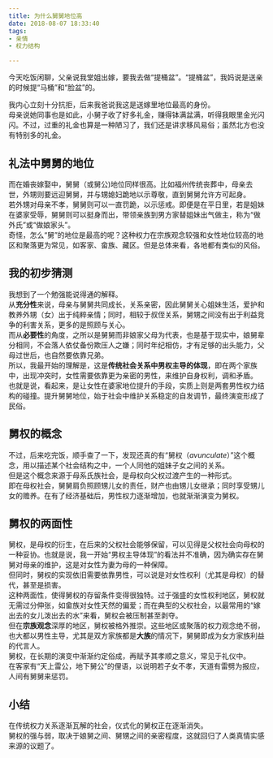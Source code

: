 ```yaml
---
title: 为什么舅舅地位高
date: 2018-08-07 18:33:40
tags:
- 亲情
- 权力结构

---
```

今天吃饭闲聊，父亲说我堂姐出嫁，要我去做“提桶盆”。“提桶盆”，我妈说是送亲的时候提“马桶”和“脸盆”的。
<!--more-->  
我内心立刻十分抗拒，后来我爸说我这是送嫁里地位最高的身份。  
母亲说她同事也是如此，小舅子收了好多礼金，赚得钵满盆满，听得我眼里金光闪闪。不过，过重的礼金也算是一种陋习了，我们还是讲求移风易俗；虽然北方也没有特别多的礼金。  
## 礼法中舅舅的地位  
而在婚丧嫁娶中，舅舅（或舅公)地位同样很高。比如福州传统丧葬中，母亲去世，外甥则要远迎舅舅，并与甥媳妇跪地以示尊敬，直到舅舅允许方可起身。  
若外甥对母亲不孝，舅舅则可以一直罚跪，以示惩戒。即便是在平日里，若是姐妹在婆家受辱，舅舅则可以挺身而出，带领亲族到男方家替姐妹出气做主，称为“做外氏”或“做娘家头”。  
奇怪，怎么“舅”的地位是最高的呢？这种权力在宗族观念较强和女性地位较高的地区和聚落更为常见，如客家、畲族、藏区。但是总体来看，各地都有类似的风俗。  
## 我的初步猜测  
我想到了一个勉强能说得通的解释。  
从**充分性**来说，母亲与舅舅共同成长，关系亲密，因此舅舅关心姐妹生活，爱护和教养外甥（女）出于纯粹亲情；同时，相较于叔侄关系，舅甥之间没有出于利益竞争的利害关系，更多的是照顾与关心。  
而从**必要性**的角度，之所以是舅舅而非娘家父母为代表，也是基于现实中，娘舅辈分相同，不会落人依仗备份欺压人之嫌；同时年纪相仿，才有足够的出头能力，父母过世后，也自然要依靠兄弟。  
所以，我最开始的理解是，这是**传统社会关系中男权主导的体现**，即在两个家族中，出现冲突时，女性需要依靠更为亲密的男性，来维护自身权利，调和矛盾。  
也就是说，看起来，是让女性在婆家地位提升的手段，实质上则是两套男性权力结构的碰撞。提升舅舅地位，始于社会中维护关系稳定的自发调节，最终演变形成了民俗。  
## 舅权的概念  
不过，后来吃完饭，顺手查了一下，发现还真的有“舅权（*avunculate*）”这个概念，用以描述某个社会结构之中，一个人同他的姐妹子女之间的关系。  
但是这个概念来源于母系氏族社会，是母权向父权过渡产生的一种形式。  
即在母权社会，舅舅肩负照顾甥儿女的责任，财产也由甥儿女继承；同时享受甥儿女的赡养。在有了经济基础后，男性权力逐渐增加，也就渐渐演变为舅权。  
## 舅权的两面性  
舅权，是母权的衍生，在后来的父权社会能够保留，可以见得是父权社会向母权的一种妥协。也就是说，我一开始“男权主导体现”的看法并不准确，因为确实存在舅舅对母亲的维护，这是对女性为妻为母的一种保障。  
但同时，舅权的实现依旧需要依靠男性，可以说是对女性权利（尤其是母权）的替代，甚至是损害。  
这种两面性，使得舅权的存留条件变得很独特。过于强盛的女性权利地区，舅权就无需过分伸张，如畲族对女性天然的偏爱；而在典型的父权社会，以最常用的“嫁出去的女儿泼出去的水”来看，舅权会被压制甚至剥夺。  
但在**宗族观念**深厚的地区，舅权被格外推崇。这些地区或聚落的权力观念绝不弱，也大都以男性主导，尤其是双方家族都是**大族**的情况下，舅舅即成为女方家族利益的代言人。  
舅权，在长期的演变中渐渐约定俗成，再赋予其孝顺之意义，常见于礼仪中。  
在客家有“天上雷公，地下舅公”的俚语，以说明若子女不孝，天道有雷劈为报应，人间有舅舅来惩罚。  
## 小结  
在传统权力关系逐渐瓦解的社会，仪式化的舅权正在逐渐消失。  
舅权的强与弱，取决于娘舅之间、舅甥之间的亲密程度，这就回归了人类真情实感来源的议题了。